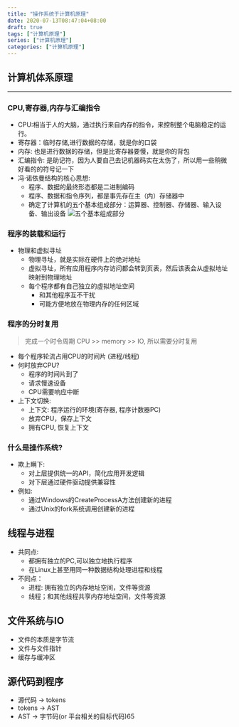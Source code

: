 ```yaml
---
title: "操作系统于计算机原理"
date: 2020-07-13T08:47:04+08:00
draft: true
tags: ["计算机原理"]
series: ["计算机原理"]
categories: ["计算机原理"]
---
```



## 计算机体系原理
-----

### CPU,寄存器,内存与汇编指令
+ CPU:相当于人的大脑，通过执行来自内存的指令，来控制整个电脑稳定的运行。
+ 寄存器：临时存储,进行数据的存储，就是你的口袋
+ 内存: 也是进行数据的存储，但是比寄存器要慢，就是你的背包
+ 汇编指令: 是助记符，因为人要自己去记机器码实在太伤了，所以用一些稍微好看的的符号记一下
+ 冯·诺依曼结构的核心思想:
  + 程序、数据的最终形态都是二进制编码
  + 程序、数据和指令序列，都是事先存在主（内）存储器中
  + 确定了计算机的五个基本组成部分：运算器、控制器、存储器、输入设备、输出设备
  ![五个基本组成部分](https://pic2.zhimg.com/v2-8b5b6ff186ebb7deef6905aa71c48261_b.jpg)

### 程序的装载和运行
+ 物理和虚拟寻址
  + 物理寻址，就是实际在硬件上的绝对地址
  + 虚拟寻址，所有应用程序内存访问都会转到页表，然后该表会从虚拟地址映射到物理地址
  + 每个程序都有自己独立的虚拟地址空间
    + 和其他程序互不干扰
    + 可能方便地放在物理内存的任何区域

### 程序的分时复用
> 完成一个时令周期 CPU >> memory >> IO, 所以需要分时复用

+ 每个程序轮流占用CPU的时间片 (进程/线程)
+ 何时放弃CPU?
  + 程序的时间片到了
  + 请求慢速设备
  + CPU需要响应中断
+ 上下文切换:
  + 上下文: 程序运行的环境(寄存器, 程序计数器PC)
  + 放弃CPU，保存上下文
  + 拥有CPU, 恢复上下文


### 什么是操作系统?
+ 欺上瞒下:
  + 对上层提供统一的API，简化应用开发逻辑
  + 对下层通过硬件驱动提供兼容性
+ 例如:
  + 通过Windows的CreateProcessA方法创建新的进程
  + 通过Unix的fork系统调用创建新的进程

## 线程与进程
+ 共同点:
  + 都拥有独立的PC,可以独立地执行程序
  + 在Linux上甚至用同一种数据结构处理进程和线程
+ 不同点：
  + 进程: 拥有独立的内存地址空间，文件等资源
  + 线程；和其他线程共享内存地址空间，文件等资源

## 文件系统与IO
+ 文件的本质是字节流
+ 文件与文件指针
+ 缓存与缓冲区

## 源代码到程序
+ 源代码 -> tokens
+ tokens -> AST
+ AST -> 字节码(or 平台相关的目标代码)65